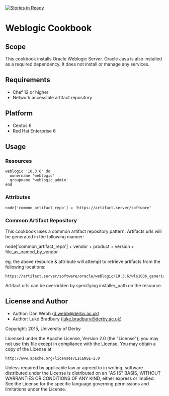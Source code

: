 [![Stories in Ready](https://badge.waffle.io/universityofderby/chef-weblogic.png?label=ready&title=Ready)](https://waffle.io/universityofderby/chef-weblogic)
# Weblogic Cookbook

## Scope
This cookbook installs Oracle Weblogic Server.
Oracle Java is also installed as a required dependency.
It does not install or manage any services.

## Requirements
* Chef 12 or higher
* Network accessible artifact repository

## Platform
* Centos 6
* Red Hat Enterprise 6

## Usage

### Resources
```
weblogic '10.3.6' do
  ownername 'weblogic'
  groupname 'weblogic_admin'
end
```
### Attributes
```
node['common_artifact_repo'] = 'https://artifact.server/software'
```

### Common Artifact Repository
This cookbook uses a common artifact repository pattern.
Artifacts urls will be generated in the following manner:

node['common_artifact_repo'] + vendor + product + version + file_as_named_by_vendor

eg. the above resource & attribute will attempt to retrieve artifacts from the following
locations:
```
https://artifact.server/software/oracle/weblogic/10.3.6/wls1036_generic.jar
```

Artifact urls can be overridden by specifying installer_path on the
resource.

## License and Author

* Author: Dan Webb (<d.webb@derby.ac.uk>)
* Author: Luke Bradbury (<luke.bradbury@derby.ac.uk>)

Copyright: 2015, University of Derby

Licensed under the Apache License, Version 2.0 (the "License");
you may not use this file except in compliance with the License.
You may obtain a copy of the License at

    http://www.apache.org/licenses/LICENSE-2.0

Unless required by applicable law or agreed to in writing, software
distributed under the License is distributed on an "AS IS" BASIS,
WITHOUT WARRANTIES OR CONDITIONS OF ANY KIND, either express or implied.
See the License for the specific language governing permissions and
limitations under the License.
